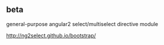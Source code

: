 ## beta

general-purpose angular2 select/multiselect directive module

http://ng2select.github.io/bootstrap/

